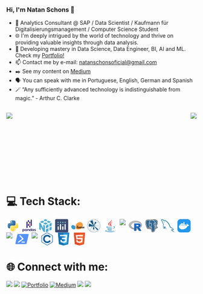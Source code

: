 ### Hi, I'm Natan Schons 👋


- 🔭 Analytics Consultant @ SAP / Data Scientist / Kaufmann für Digitalisierungsmanagement / Computer Science Student
- 🌐 I'm deeply intrigued by the world of technology and thrive on providing valuable insights through data analysis.
- 📖 Developing mastery in Data Science, Data Engineer, BI, AI and ML. Check my [Portfolio!](https://www.datascienceportfol.io/natanschons)
- 📫 Contact me by e-mail: natanschonsoficial@gmail.com
- ✒️ See my content on [Medium](https://medium.com/@natanschons)
- 🗣️ You can speak with me in Portuguese, English, German and Spanish
- 🪄 “Any sufficiently advanced technology is indistinguishable from magic.” - Arthur C. Clarke

##
<div style="display: flex; justify-content: space-between;">
  <img height="175em" src="https://github-readme-stats.vercel.app/api?username=schonsnatan&theme=dracula&hide_border=false"/>
  <img height="175em" src="https://github-readme-stats.vercel.app/api/top-langs/?username=schonsnatan&layout=compact&langs_count=7&theme=dracula"/>
</div>


# 💻 Tech Stack:

<div style="display: flex; flex-wrap: wrap;">
  <img height="35px" src="https://github.com/devicons/devicon/blob/master/icons/python/python-original.svg" />&nbsp;&nbsp;
  <img height="35px" src="https://github.com/devicons/devicon/blob/master/icons/pandas/pandas-original-wordmark.svg" />&nbsp;&nbsp;
  <img height="35px" src="https://github.com/devicons/devicon/blob/master/icons/numpy/numpy-plain.svg" />&nbsp;&nbsp;
  <img height="35px" src="https://github.com/devicons/devicon/blob/master/icons/plotly/plotly-original.svg" />&nbsp;&nbsp;
  <img height="35px" src="https://github.com/devicons/devicon/blob/master/icons/scikitlearn/scikitlearn-original.svg" />&nbsp;&nbsp;
  <img height="35px" src="https://github.com/devicons/devicon/blob/master/icons/matplotlib/matplotlib-plain.svg" />&nbsp;&nbsp;
  <img height="35px" src="https://github.com/devicons/devicon/blob/master/icons/java/java-original.svg" />&nbsp;&nbsp;
  <img height="35px" src="https://cdn.brandfetch.io/idSUrLOWbH/idOSUN2QlG.svg?c=1dxbfHSJFAPEGdCLU4o5B" />&nbsp;&nbsp;
  <img height="35px" src="https://github.com/devicons/devicon/blob/master/icons/r/r-original.svg" />&nbsp;&nbsp;
  <img height="35px" src="https://github.com/devicons/devicon/blob/master/icons/postgresql/postgresql-original.svg" />&nbsp;&nbsp;
  <img height="35px" src="https://github.com/devicons/devicon/blob/master/icons/mysql/mysql-original.svg" />&nbsp;&nbsp;
  <img height="35px" src="https://github.com/tandpfun/skill-icons/blob/main/icons/Docker.svg" />&nbsp;&nbsp;
  <img height="35px" src="https://img.icons8.com/?size=100&id=38192&format=png&color=000000" />&nbsp;&nbsp;
  <img height="35px" src="https://github.com/devicons/devicon/blob/master/icons/powershell/powershell-original.svg" />&nbsp;&nbsp;
  <img height="35px" src="https://img.icons8.com/?size=100&id=Ny0t2MYrJ70p&format=png&color=000000" />&nbsp;&nbsp;
  <img height="35px" src="https://github.com/devicons/devicon/blob/master/icons/c/c-line.svg" />&nbsp;&nbsp;
  <img height="35px" src="https://github.com/devicons/devicon/blob/master/icons/css3/css3-original.svg" />&nbsp;&nbsp;
  <img height="35px" src="https://github.com/devicons/devicon/blob/master/icons/html5/html5-original.svg" />
</div>



##

# 🌐 Connect with me:
 
<div> 
  <a href = "mailto:natanschonsoficial@gmail.com"><img src="https://img.shields.io/badge/Gmail-D14836?style=for-the-badge&logo=gmail&logoColor=white" target="_blank"></a>
  <a href="https://www.linkedin.com/in/natanschons/" target="_blank"><img src="https://img.shields.io/badge/-LinkedIn-%230077B5?style=for-the-badge&logo=linkedin&logoColor=white" target="_blank"></a>
  <a href="https://www.datascienceportfol.io/natanschons" target="_blank"><img src="https://img.shields.io/badge/Portfolio-FF5722?style=for-the-badge&logo=todoist&logoColor=white" alt="Portfolio"></a>
  <a href="https://medium.com/@natanschons" target="_blank"><img src="https://img.shields.io/badge/Medium-12100E?style=for-the-badge&logo=medium&logoColor=white" alt="Medium"></a>
  <a href="https://www.hackerrank.com/schonsnatan?hr_r=1" target="_blank"><img src="https://img.shields.io/badge/-Hackerrank-2EC866?style=for-the-badge&logo=HackerRank&logoColor=white" target="_blank"></a>
  <a href="https://leetcode.com/natanschons/" target="_blank"><img src="https://img.shields.io/badge/LeetCode-000000?style=for-the-badge&logo=LeetCode&logoColor=#d16c06" target="_blank"></a>
</div>

